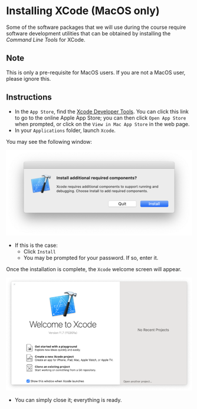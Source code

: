 # Installing XCode (MacOS only)

Some of the software packages that we will use during the course require software development utilities that can be obtained by installing the _Command Line Tools_ for XCode.

## Note

This is only a pre-requisite for MacOS users.
If you are not a MacOS user, please ignore this.

## Instructions

- In the `App Store`, find the [Xcode Developer Tools](https://apps.apple.com/gb/app/xcode/id497799835?mt=12).
  You can click this link to go to the online Apple App Store; you can then click `Open App Store` when prompted, or click on the `View in Mac App Store` in the web page.
- In your `Applications` folder, launch `Xcode`.

You may see the following window:

<img src="img/xcode_additional_components.png" alt="Install addditional required components?"></img>

- If this is the case:
    + Click `Install`
    + You may be prompted for your password. If so, enter it.

Once the installation is complete, the `Xcode` welcome screen will appear.

<img src="img/xcode_welcome_screen.png" alt="Xcode welcome screen"></img>

- You can simply close it; everything is ready.
